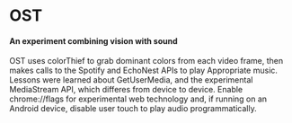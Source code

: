 # OST
#### An experiment combining vision with sound

OST uses colorThief to grab dominant colors from each video frame, then makes calls to the Spotify and EchoNest APIs to play
Appropriate music. Lessons were learned about GetUserMedia, and the experimental MediaStream API, which differes from device
to device. Enable chrome://flags for experimental web technology and, if running on an Android device, disable user touch 
to play audio programmatically. 
